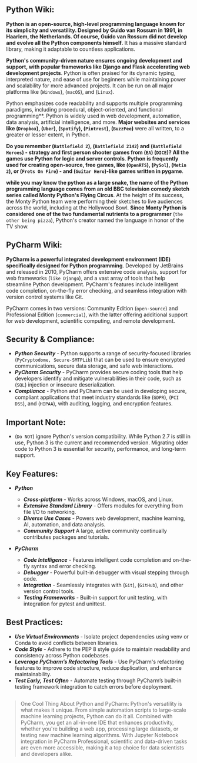 ## Python Wiki:

**Python is an open-source, high-level programming language known for its simplicity and versatility. Designed by Guido van Rossum in 1991, in Haarlem, the Netherlands. Of course, Guido van Rossum did not develop and evolve all the Python components himself**. It has a massive standard library, making it adaptable to countless applications. 

**Python's community-driven nature ensures ongoing development and support, with popular frameworks like Django and Flask accelerating web development projects**. Python is often praised for its dynamic typing, interpreted nature, and ease of use for beginners while maintaining power and scalability for more advanced projects. It can be run on all major platforms like (`Windows`), (`macOS`), and (`Linux`).

Python emphasizes code readability and supports multiple programming paradigms, including procedural, object-oriented, and functional programming**. Python is widely used in web development, automation, data analysis, artificial intelligence, and more. **Major websites and services like (`Dropbox`), (`Uber`), (`Spotify`), (`Pintrest`), (`BuzzFee`)** were all written, to a greater or lesser extent, in Python.

**Do you remember (`Battlefield 2`), (`Battlefield 2142`) and (`Battlefield Heroes`) - strategy and first person shooter games from (`EA`) (`DICE`)? All the games use Python for logic and server controls**. **Python is frequently used for creating open-source, free games, like (`OpenRTS`), (`PySol`), (`Metin 2`), or (`Frets On Fire`) - and (`Guitar Hero`)-like games written in pygame**. 

**while you may know the python as a large snake, the name of the Python programming language comes from an old BBC television comedy sketch series called Monty Python's Flying Circus**. At the height of its success, the Monty Python team were performing their sketches to live audiences across the world, including at the Hollywood Bowl. **Since Monty Python is considered one of the two fundamental nutrients to a programmer** (`the other being pizza`), Python's creator named the language in honor of the TV show.


## PyCharm Wiki:

**PyCharm is a powerful integrated development environment (IDE) specifically designed for Python programming**. Developed by JetBrains and released in 2010, PyCharm offers extensive code analysis, support for web frameworks (`like Django`), and a vast array of tools that help streamline Python development. PyCharm's features include intelligent code completion, on-the-fly error checking, and seamless integration with version control systems like Git.

PyCharm comes in two versions: Community Edition (`open-source`) and Professional Edition (`commercial`), with the latter offering additional support for web development, scientific computing, and remote development.

## Security & Compliance:

- ***Python Security*** - Python supports a range of security-focused libraries (`PyCryptodome, Secure-SMTPLib`) that can be used to ensure encrypted communications, secure data storage, and safe web interactions.
- ***PyCharm Security*** - PyCharm provides secure coding tools that help developers identify and mitigate vulnerabilities in their code, such as (`SQL`) injection or insecure deserialization.
- ***Compliance*** - Python and PyCharm can be used in developing secure, compliant applications that meet industry standards like (`GDPR`), (`PCI DSS`), and (`HIPAA`), with auditing, logging, and encryption features.

## Important Note:
- (`Do NOT`) ignore Python's version compatibility. While Python 2.7 is still in use, Python 3 is the current and recommended version. Migrating older code to Python 3 is essential for security, performance, and long-term support.

## Key Features:

- ***Python***
  - ***Cross-platform*** - Works across Windows, macOS, and Linux.
  - ***Extensive Standard Library*** - Offers modules for everything from file I/O to networking.
  - ***Diverse Use Cases*** - Powers web development, machine learning, AI, automation, and data analysis. 
  - ***Community Support*** A large, active community continually contributes packages and tutorials.

- ***PyCharm***
  - ***Code Intelligence*** - Features intelligent code completion and on-the-fly syntax and error checking.
  - ***Debugger*** - Powerful built-in debugger with visual stepping through code.
  - ***Integration*** - Seamlessly integrates with (`Git`), (`GitHub`), and other version control tools.
  - ***Testing Frameworks*** - Built-in support for unit testing, with integration for pytest and unittest.


## Best Practices:

  - ***Use Virtual Environments*** - Isolate project dependencies using venv or Conda to avoid conflicts between libraries.
  - ***Code Style*** - Adhere to the PEP 8 style guide to maintain readability and consistency across Python codebases.
  - ***Leverage PyCharm’s Refactoring Tools*** - Use PyCharm's refactoring features to improve code structure, reduce duplication, and enhance maintainability.
  - ***Test Early, Test Often*** - Automate testing through PyCharm’s built-in testing framework integration to catch errors before deployment.



##
> One Cool Thing About Python and PyCharm: Python's versatility is what makes it unique. From simple automation scripts to large-scale machine learning projects, Python can do it all. Combined with PyCharm, you get an all-in-one IDE that enhances productivity, whether you're building a web app, processing large datasets, or testing new machine learning algorithms. With Jupyter Notebook integration in PyCharm Professional, scientific and data-driven tasks are even more accessible, making it a top choice for data scientists and developers alike.
